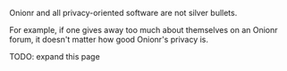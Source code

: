 Onionr and all privacy-oriented software are not silver bullets.

For example, if one gives away too much about themselves on an Onionr forum, it doesn't matter how good Onionr's privacy is.


TODO: expand this page